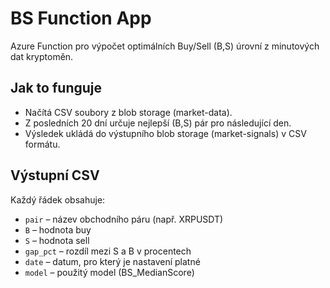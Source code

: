 # BS Function App

Azure Function pro výpočet optimálních Buy/Sell (B,S) úrovní z minutových dat kryptoměn.

## Jak to funguje
- Načítá CSV soubory z blob storage (market-data).
- Z posledních 20 dní určuje nejlepší (B,S) pár pro následující den.
- Výsledek ukládá do výstupního blob storage (market-signals) v CSV formátu.

## Výstupní CSV
Každý řádek obsahuje:
- `pair` – název obchodního páru (např. XRPUSDT)
- `B` – hodnota buy
- `S` – hodnota sell
- `gap_pct` – rozdíl mezi S a B v procentech
- `date` – datum, pro který je nastavení platné
- `model` – použitý model (BS_MedianScore)

